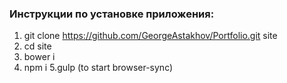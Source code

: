 ### Инструкции по установке приложения:
1. git clone https://github.com/GeorgeAstakhov/Portfolio.git site
2. cd site
3. bower i
4. npm i
5.gulp (to start browser-sync)